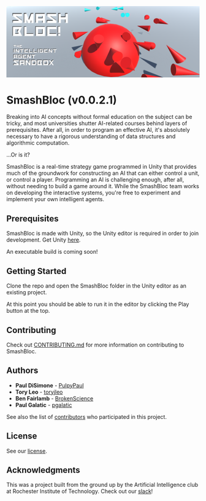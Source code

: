 ![Screenshot](Docs/logo_v1.png)

# SmashBloc (v0.0.2.1)

Breaking into AI concepts without formal education on the subject can be tricky, and most universities shutter AI-related courses behind layers of prerequisites. After all, in order to program an effective AI, it's absolutely necessary to have a rigorous understanding of data structures and algorithmic computation.

...Or is it?

SmashBloc is a real-time strategy game programmed in Unity that provides much of the groundwork for constructing an AI that can either control a unit, or control a player. Programming an AI is challenging enough, after all, without needing to build a game around it. While the SmashBloc team works on developing the interactive systems, you're free to experiment and implement your own intelligent agents.

## Prerequisites

SmashBloc is made with Unity, so the Unity editor is required in order to join development. Get Unity [here](https://unity3d.com/).

An executable build is coming soon!

## Getting Started

Clone the repo and open the SmashBloc folder in the Unity editor as an existing project.

At this point you should be able to run it in the editor by clicking the Play button at the top.

## Contributing

Check out [CONTRIBUTING.md](Docs/CONTRIBUTING.md) for more information on contributing to SmashBloc.

## Authors

* **Paul DiSimone** - [PulpyPaul](https://github.com/PulpyPaul)
* **Tory Leo** - [toryjleo](https://github.com/toryjleo)
* **Ben Fairlamb** - [BrokenScience](https://github.com/BrokenScience)
* **Paul Galatic** - [pgalatic](https://github.com/pgalatic)

See also the list of [contributors](https://github.com/RITficialIntelligence/SmashBloc/graphs/contributors) who participated in this project.

## License

See our [license](LICENSE).

## Acknowledgments

This was a project built from the ground up by the Artificial Intelligence club at Rochester Institute of Technology. Check out our [slack](https://ritficialintelligence.slack.com/messages/general/)!
